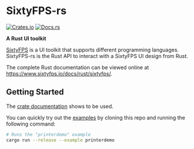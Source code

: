 # SixtyFPS-rs

[![Crates.io](https://img.shields.io/crates/v/sixtyfps)](https://crates.io/crates/sixtyfps)
[![Docs.rs](https://docs.rs/sixtyfps/badge.svg)](https://docs.rs/sixtyfps)

**A Rust UI toolkit**

[SixtyFPS](https://www.sixtyfps.io/) is a UI toolkit that supports different programming languages.
SixtyFPS-rs is the Rust API to interact with a SixtyFPS UI design from Rust.

The complete Rust documentation can be viewed online at https://www.sixtyfps.io/docs/rust/sixtyfps/.

## Getting Started

The [crate documentation](https://www.sixtyfps.io/docs/rust/sixtyfps/) shows to be used.

You can quickly try out the [examples](/examples) by cloning this repo and running the following command:

```sh
# Runs the "printerdemo" example
cargo run --release --example printerdemo
```


